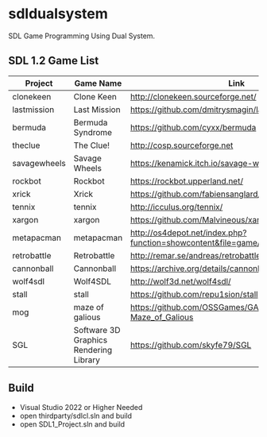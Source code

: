 # sdldualsystem
SDL Game Programming Using Dual System.

## SDL 1.2 Game List
| Project | Game Name| Link |
| -------- | -------- | -------- |
|clonekeen |Clone Keen     |  http://clonekeen.sourceforge.net/    |
|lastmission |Last Mission     |  https://github.com/dmitrysmagin/last-mission    |
|bermuda |Bermuda Syndrome     |  https://github.com/cyxx/bermuda    |
|theclue |The Clue!     |  http://cosp.sourceforge.net    |
|savagewheels |Savage Wheels     |  https://kenamick.itch.io/savage-wheels    |
|rockbot |Rockbot     |  https://rockbot.upperland.net/    |
|xrick |Xrick     |  https://github.com/fabiensanglard/xrick    |
|tennix |tennix     |  http://icculus.org/tennix/    |
|xargon |xargon     |  https://github.com/Malvineous/xargon    |
|metapacman |metapacman     |  http://os4depot.net/index.php?function=showcontent&file=game/misc/metapacman.lha    |
|retrobattle |Retrobattle     | http://remar.se/andreas/retrobattle     |
|cannonball |Cannonball     | https://archive.org/details/cannonball-outrun     |
|wolf4sdl |Wolf4SDL     | http://wolf3d.net/wolf4sdl/     |
|stall | stall     | https://github.com/repu1sion/stall     |
|mog | maze of galious     | https://github.com/OSSGames/GAME-SDL-ACTION-Maze_of_Galious     |
|SGL | Software 3D Graphics Rendering Library     | https://github.com/skyfe79/SGL     |

## Build
* Visual Studio 2022 or Higher Needed
* open thirdparty/sdlcl.sln and build
* open SDL1_Project.sln and build



